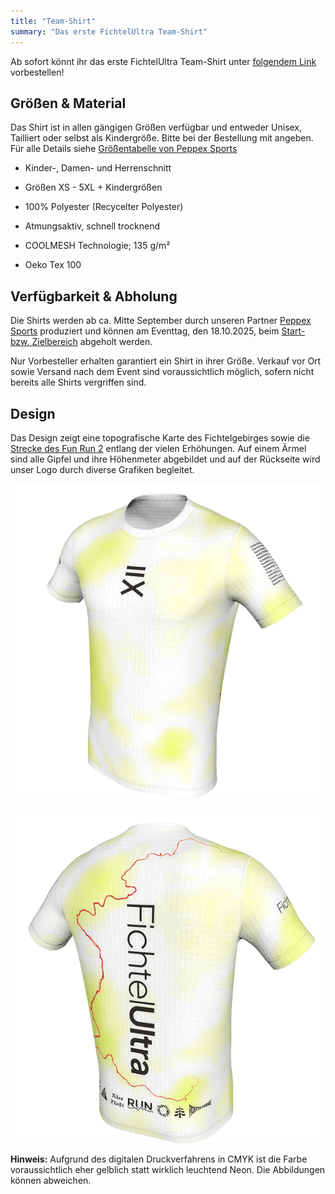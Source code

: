 ```yaml
---
title: "Team-Shirt"
summary: "Das erste FichtelUltra Team-Shirt"
---
```


Ab sofort könnt ihr das erste FichtelUltra Team-Shirt unter [folgendem Link](https://buy.stripe.com/fZu5kC7UEbCgaQ56N7g7e00) vorbestellen!

<stripe-buy-button
  buy-button-id="buy_btn_1S2qCTA5m0TWgh1MXvmAMq0y"
  publishable-key="pk_live_51QmwglA5m0TWgh1M8jq9QqP6h5pLQwo2EvpgyBBRtlXKyeonnSj1m9DP5C52tGnK2jsLZ06lJRyxY1TuSwauyXDm00NpC3KjBT">
</stripe-buy-button>

## Größen & Material

Das Shirt ist in allen gängigen Größen verfügbar und entweder Unisex, Tailliert oder selbst als Kindergröße. Bitte bei der Bestellung mit angeben. Für alle Details siehe [Größentabelle von Peppex Sports](https://www.peppex-sports.de/wp-content/uploads/2019/02/P223_Kurzarm_Groessentabelle_6XL_MG_12-3-24.jpg)

* Kinder-, Damen- und Herrenschnitt
* Größen XS - 5XL + Kindergrößen
* 100% Polyester (Recycelter Polyester)
* Atmungsaktiv, schnell trocknend

* COOLMESH Technologie; 135 g/m²
* Oeko Tex 100

## Verfügbarkeit & Abholung

Die Shirts werden ab ca. Mitte September durch unseren Partner [Peppex Sports](https://www.peppex-sports.de/) produziert und können am Eventtag, den 18.10.2025, beim [Start- bzw. Zielbereich](/events/2025-10-18--fun-run-2/#verlauf) abgeholt werden.  

Nur Vorbesteller erhalten garantiert ein Shirt in ihrer Größe. Verkauf vor Ort sowie Versand nach dem Event sind voraussichtlich möglich, sofern nicht bereits alle Shirts vergriffen sind.

## Design

Das Design zeigt eine topografische Karte des Fichtelgebirges sowie die [Strecke des Fun Run 2](events/2025-10-18--fun-run-2/#strecke) entlang der vielen Erhöhungen. Auf einem Ärmel sind alle Gipfel und ihre Höhenmeter abgebildet und auf der Rückseite wird unser Logo durch diverse Grafiken begleitet. 

![](images/shirt-front.png "Vorderseite des Shirts. (Abbildungen können abweichen)")

![](images/shirt-back.png "Rückseite des Shirts. (Abbildungen können abweichen)")


**Hinweis:** Aufgrund des digitalen Druckverfahrens in CMYK ist die Farbe voraussichtlich eher gelblich statt wirklich leuchtend Neon. Die Abbildungen können abweichen.